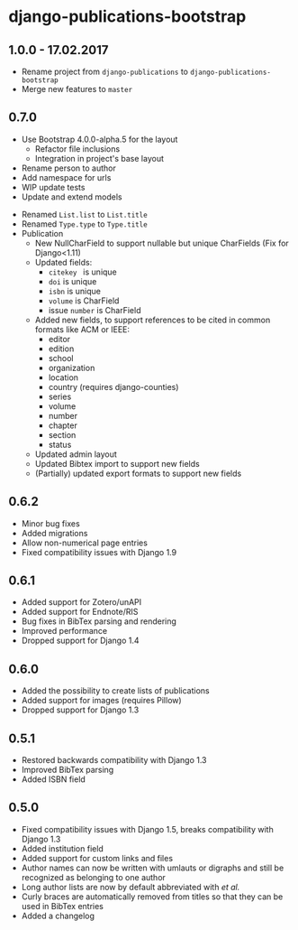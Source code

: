 # django-publications-bootstrap

## 1.0.0 - 17.02.2017

- Rename project from `django-publications` to `django-publications-bootstrap`
- Merge new features to `master`

## 0.7.0

- Use Bootstrap 4.0.0-alpha.5 for the layout
  - Refactor file inclusions
  - Integration in project's base layout
- Rename person to author
- Add namespace for urls
- WIP update tests
- Update and extend models
 * Renamed `List.list` to `List.title`
 * Renamed `Type.type` to `Type.title`
 * Publication
   - New NullCharField to support nullable but unique CharFields (Fix for Django<1.11)
   - Updated fields:
     + `citekey ` is unique
     + `doi` is unique
     + `isbn` is unique
     + `volume` is CharField
     + issue `number` is CharField
   - Added new fields, to support references to be cited in common formats like ACM or IEEE:
      + editor
      + edition
      + school
      + organization
      + location
      + country (requires django-counties)
      + series
      + volume
      + number
      + chapter
      + section
      + status
   - Updated admin layout
   - Updated Bibtex import to support new fields
   - (Partially) updated export formats to support new fields

## 0.6.2

- Minor bug fixes
- Added migrations
- Allow non-numerical page entries
- Fixed compatibility issues with Django 1.9

## 0.6.1

- Added support for Zotero/unAPI
- Added support for Endnote/RIS
- Bug fixes in BibTex parsing and rendering
- Improved performance
- Dropped support for Django 1.4

## 0.6.0

- Added the possibility to create lists of publications
- Added support for images (requires Pillow)
- Dropped support for Django 1.3

## 0.5.1

- Restored backwards compatibility with Django 1.3
- Improved BibTex parsing
- Added ISBN field

## 0.5.0

- Fixed compatibility issues with Django 1.5, breaks compatibility with Django 1.3
- Added institution field
- Added support for custom links and files
- Author names can now be written with umlauts or digraphs and still be recognized as belonging to one author
- Long author lists are now by default abbreviated with *et al.*
- Curly braces are automatically removed from titles so that they can be used in BibTex entries
- Added a changelog
